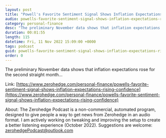 ```yaml
---
layout: post
title: "Powell's Favorite Sentiment Signal Shows Inflation Expectations Rising, Confidence Crashing"
audio: powells-favorite-sentiment-signal-shows-inflation-expectations-rising-confidence-0
category: personal-finance
desc: "The preliminary November data shows that inflation expectations rose for the second straight month..."
duration: 00:01:55
length: 115
datetime: Fri, 11 Nov 2022 15:09:00 +0000
tags: podcast
guid: powells-favorite-sentiment-signal-shows-inflation-expectations-rising-confidence-0
order: 0
---
```

The preliminary November data shows that inflation expectations rose for the second straight month...

Link: [https://www.zerohedge.com/personal-finance/powells-favorite-sentiment-signal-shows-inflation-expectations-rising-confidence](https://www.zerohedge.com/personal-finance/powells-favorite-sentiment-signal-shows-inflation-expectations-rising-confidence)

About: The Zerohedge Podcast is a non-commercial, automated program, designed to give people a way to get news from Zerohedge in an audio format.  I am actively working on tweaking and improving the setup to create a better listening experience (October 2022).  Suggestions are welcome: [zerohedgePodcast@outlook.com](mailto:zerohedgePodcast@outlook.com)